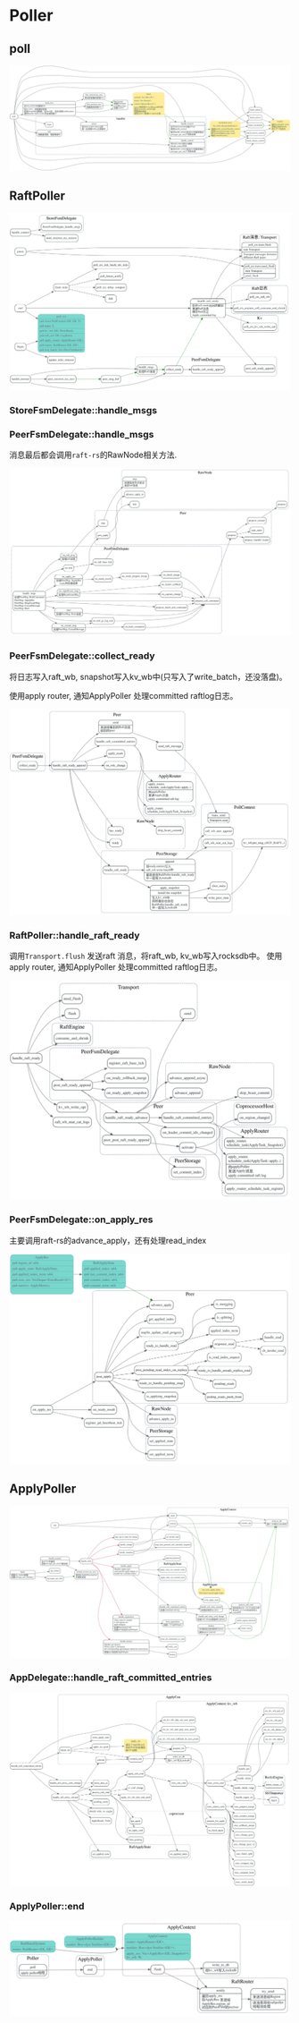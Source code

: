 # Poller

<!-- toc -->

## poll

![](./dot/poller_poll.svg)


## RaftPoller

![](./dot/raft-poller.svg)

### StoreFsmDelegate::handle_msgs

### PeerFsmDelegate::handle_msgs

消息最后都会调用`raft-rs`的RawNode相关方法.

![](./dot/PeerFsmDelegate_handle_msgs.svg)

### PeerFsmDelegate::collect_ready

将日志写入raft_wb, snapshot写入kv_wb中(只写入了write_batch，还没落盘)。

使用apply router, 通知ApplyPoller 处理committed raftlog日志。

![](./dot/PeerFsmDelegate_collect_ready.svg)

### RaftPoller::handle_raft_ready

调用`Transport.flush` 发送raft 消息，将raft_wb, kv_wb写入rocksdb中。
使用apply router, 通知ApplyPoller 处理committed raftlog日志。

![](./dot/RaftPoller_handle_raft_ready.svg)

### PeerFsmDelegate::on_apply_res

主要调用raft-rs的advance_apply，还有处理read_index

![](./dot/PeerFsmDelegate_on_apply_res.svg)


## ApplyPoller

![](./dot/ApplyPoller.svg)

### AppDelegate::handle_raft_committed_entries

![](./dot/AppDelegate_handle_raft_normal.svg)


### ApplyPoller::end

![](./dot/ApplyPoller_end.svg)
